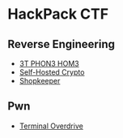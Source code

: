 # HackPack CTF
## Reverse Engineering
- [3T PHON3 HOM3](https://github.com/TwentySick/CTF/tree/main/2022/HackPack%20CTF/reverse_engineering/3t_phon3_hom3)
- [Self-Hosted Crypto](https://github.com/TwentySick/CTF/tree/main/2022/HackPack%20CTF/reverse_engineering/self-hosted_crypto)
- [Shopkeeper](https://github.com/TwentySick/CTF/tree/main/2022/HackPack%20CTF/reverse_engineering/shopkeeper)

## Pwn
- [Terminal Overdrive](https://github.com/TwentySick/CTF/tree/main/2022/HackPack%20CTF/pwn/terminal_overdrive)
